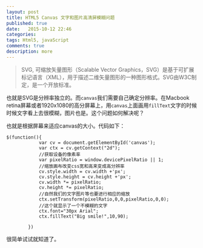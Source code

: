 ```yaml
---
layout: post
title: HTML5 Canvas 文字和图片高清屏模糊问题
published: true
date:   2015-10-12 22:46
categories:
tags: Html5, javaScript
comments: true
description: more
---
```


>SVG, 可缩放矢量图形（Scalable Vector Graphics，SVG）是基于可扩展标记语言（XML），用于描述二维矢量图形的一种图形格式。SVG由W3C制定，是一个开放标准。

也就是SVG是分辨率独立的。而```canvas```我们需要自己确定分辨率。在Macbook retina屏幕或者1920x1080的高分屏幕上，用```canvas```上面画用```fillText```文字的时候时候文字看上去很模糊，图片也是。这个问题如何解决呢？

也就是根据屏幕来适应canvas的大小。代码如下：
```
$(function(){
   			var cv = document.getElementById('canvas');
			var ctx = cv.getContext("2d");
			//获取设备的像素率
			var pixelRatio = window.devicePixelRatio || 1;
			//缩放画布改变css宽和高来变成高分辨率
			cv.style.width = cv.width +'px';
			cv.style.height = cv.height +'px';
			cv.width *= pixelRatio;
			cv.height *= pixelRatio;
			//自然我们的文字图片等也要进行相应的缩放
			ctx.setTransform(pixelRatio,0,0,pixelRatio,0,0);
			//这个就显示了一个不模糊的文字
			ctx.font="30px Arial";
			ctx.fillText("Big smile!",10,90);
			
        })
```
很简单试试就知道了。